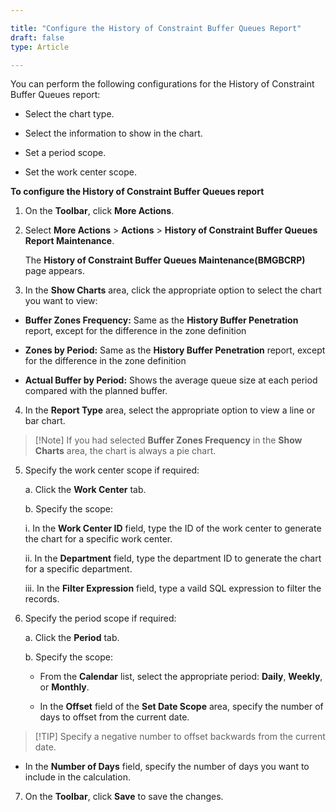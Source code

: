 ```yaml
---

title: "Configure the History of Constraint Buffer Queues Report"
draft: false
type: Article

---
```


You can perform the following configurations for the History of Constraint Buffer Queues report:

- Select the chart type.

- Select the information to show in the chart.

- Set a period scope.

- Set the work center scope.

**To configure the History of Constraint Buffer Queues report**

1. On the **Toolbar**, click **More Actions**.

2. Select **More Actions** > **Actions** > **History of Constraint Buffer Queues Report Maintenance**.

    The **History of Constraint Buffer Queues Maintenance(BMGBCRP)** page appears.

3. In the **Show Charts** area, click the appropriate option to select the chart you want to view:

- **Buffer Zones Frequency:** Same as the **History Buffer Penetration** report, except for the difference in the zone definition

- **Zones by Period:** Same as the **History Buffer Penetration** report, except for the difference in the zone definition

- **Actual Buffer by Period:** Shows the average queue size at each period compared with the planned buffer.

4. In the **Report Type** area, select the appropriate option to view a line or bar chart.

> [!Note] If you had selected **Buffer Zones Frequency** in the **Show Charts** area, the chart is always a pie chart.

5. Specify the work center scope if required:

    a. Click the **Work Center** tab.

    b. Specify the scope:

    i. In the **Work Center ID** field, type the ID of the work center to generate the chart for a specific work center.

    ii. In the **Department** field, type the department ID to generate the chart for a specific department.

    iii. In the **Filter Expression** field, type a vaild SQL expression to filter the records.

6. Specify the period scope if required:

    a. Click the **Period** tab.

    b. Specify the scope:

    - From the **Calendar** list, select the appropriate period: **Daily**, **Weekly**, or **Monthly**.

    - In the **Offset** field of the **Set Date Scope** area, specify the number of days to offset from the current date.

> [!TIP] Specify a negative number to offset backwards from the current date.

- In the **Number of Days** field, specify the number of days you want to include in the calculation.

7. On the **Toolbar**, click **Save** to save the changes.